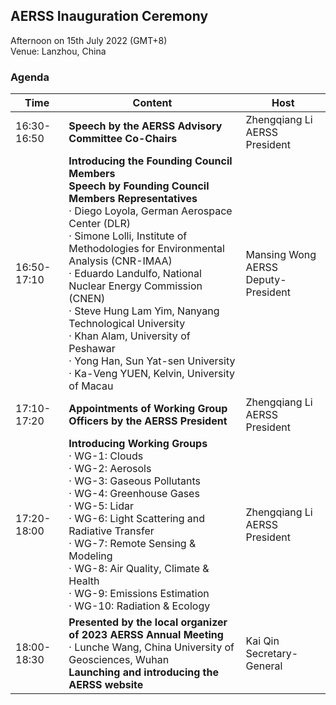 ## AERSS Inauguration Ceremony
Afternoon on 15th July 2022 (GMT+8)  
Venue: Lanzhou, China

### Agenda
| Time        | Content                                                       | Host                | 
| ---- | -------------------------| ---------------------------------- |
| 16:30-16:50 | **Speech by the AERSS Advisory Committee Co-Chairs**              | Zhengqiang Li <br> AERSS President       |
| 16:50-17:10 | **Introducing the Founding Council Members <br>   Speech by Founding Council Members Representatives** <br> · Diego Loyola, German Aerospace Center (DLR)  <br>· Simone Lolli, Institute of Methodologies for Environmental Analysis (CNR-IMAA)  <br> · Eduardo Landulfo, National Nuclear Energy Commission (CNEN)  <br> · Steve Hung Lam Yim, Nanyang Technological University  <br> · Khan Alam, University of Peshawar  <br> · Yong Han, Sun Yat-sen University <br> · Ka-Veng YUEN, Kelvin, University of Macau| Mansing Wong <br> AERSS Deputy-President |
| 17:10-17:20 | **Appointments of Working Group Officers by the AERSS President** | Zhengqiang Li <br> AERSS President       |
| 17:20-18:00 | **Introducing Working Groups**   <br> · WG-1: Clouds <br> · WG-2: Aerosols <br> · WG-3: Gaseous Pollutants <br> · WG-4: Greenhouse Gases <br> · WG-5: Lidar <br> · WG-6: Light Scattering and Radiative Transfer  <br> · WG-7: Remote Sensing & Modeling <br> · WG-8: Air Quality, Climate & Health <br> · WG-9: Emissions Estimation <br> · WG-10: Radiation & Ecology| Zhengqiang Li <br> AERSS President       |
| 18:00-18:30 | **Presented by the local organizer of 2023 AERSS Annual Meeting** <br> · Lunche Wang, China University of Geosciences, Wuhan <br> **Launching and introducing the AERSS website** | Kai Qin <br> Secretary-General           |
